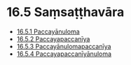 # 16.5 Saṃsaṭṭhavāra

* [16.5.1 Paccayānuloma](16.5/16.5.1.md)
* [16.5.2 Paccayapaccanīya](16.5/16.5.2.md)
* [16.5.3 Paccayānulomapaccanīya](16.5/16.5.3.md)
* [16.5.4 Paccayapaccanīyānuloma](16.5/16.5.4.md)
